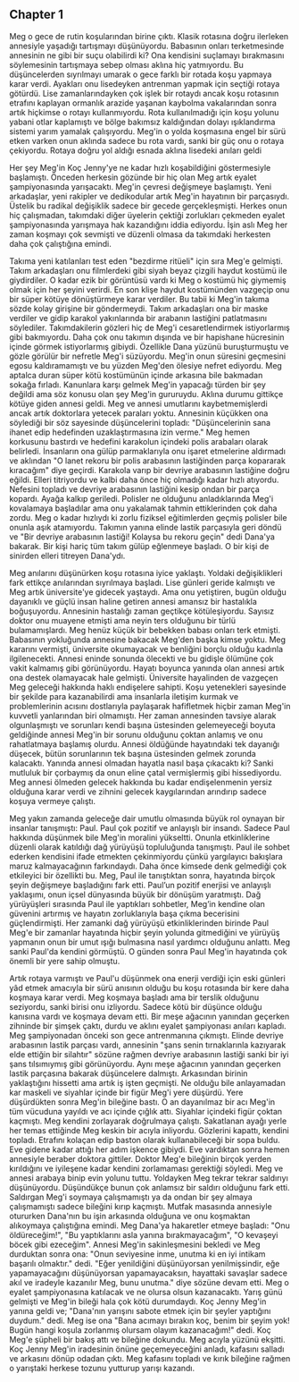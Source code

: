 ## Chapter 1

Meg o gece de rutin koşularından birine çıktı. Klasik rotasına doğru ilerleken annesiyle yaşadığı tartışmayı düşünüyordu. Babasının onları terketmesinde annesinin ne gibi bir
suçu olabilirdi ki? Ona kendisini suçlamayı bırakmasını söylemesinin tartışmaya sebep olması aklına hiç yatmıyordu. Bu düşüncelerden sıyrılmayı umarak o gece farklı bir rotada koşu yapmaya karar verdi. Ayakları onu lisedeyken antrenman yapmak için seçtiği rotaya götürdü. Lise zamanlarındayken çok işlek bir rotaydı ancak koşu rotasının etrafını kaplayan ormanlık arazide yaşanan kaybolma vakalarından sonra artık hiçkimse o rotayı kullanmıyordu. Rota kullanılmadığı için koşu yolunu yabani otlar kaplamıştı ve bölge bakımsız kaldığından dolayı ışıklandırma sistemi yarım yamalak çalışıyordu. Meg'in o yolda koşmasına engel bir sürü etken varken onun aklında sadece bu rota vardı, sanki bir güç onu o rotaya çekiyordu. Rotaya doğru yol aldığı esnada aklına lisedeki anıları geldi

Her şey Meg'in Koç Jenny'ye ne kadar hızlı koşabildiğini göstermesiyle başlamıştı. Önceden herkesin gözünde bir hiç olan Meg artık eyalet şampiyonasında yarışacaktı. Meg'in çevresi değişmeye başlamıştı. Yeni arkadaşlar, yeni rakipler ve dedikodular artık Meg'in hayatının bir parçasıydı. Üstelik bu radikal değişiklik sadece bir gecede gerçekleşmişti. Herkes onun hiç çalışmadan, takımdaki diğer üyelerin çektiği zorlukları çekmeden eyalet şampiyonasında yarışmaya hak kazandığını iddia ediyordu. İşin aslı Meg her zaman koşmayı çok sevmişti ve düzenli olmasa da takımdaki herkesten daha çok çalıştığına emindi.

Takıma yeni katılanları test eden "bezdirme ritüeli" için sıra Meg'e gelmişti. Takım arkadaşları onu filmlerdeki gibi siyah beyaz çizgili haydut kostümü ile giydirdiler. O kadar ezik bir görüntüsü vardı ki Meg o kostümü hiç giymemiş olmak için her şeyini verirdi. En son klişe haydut kostümünden vazgeçip onu bir süper kötüye dönüştürmeye karar verdiler. Bu tabii ki Meg'in takıma sözde kolay girişine bir göndermeydi. Takım arkadaşları ona bir maske verdiler ve gidip karakol yakınlarında bir arabanın lastiğini patlatmasını söylediler. Takımdakilerin gözleri hiç de Meg'i cesaretlendirmek istiyorlarmış gibi bakmıyordu. Daha çok onu takımın dışında ve bir hapishane hücresinin içinde görmek istiyorlarmış gibiydi. Özellikle Dana yüzünü buruşturmuştu ve gözle görülür bir nefretle Meg'i süzüyordu. Meg'in onun süresini geçmesini egosu kaldıramamıştı ve bu yüzden Meg'den ölesiye nefret ediyordu. Meg aptalca duran süper kötü kostümünün içinde arkasına bile bakmadan sokağa fırladı. Kanunlara karşı gelmek Meg'in yapacağı türden bir şey değildi ama söz konusu olan şey Meg'in gururuydu. Aklına durumu gittikçe kötüye giden annesi geldi. Meg ve annesi umutlarını kaybetmemişlerdi ancak artık doktorlara yetecek paraları yoktu. Annesinin küçükken ona söylediği bir söz sayesinde düşüncelerini topladı: "Düşüncelerinin sana ihanet edip hedefinden uzaklaştırmasına izin verme." Meg hemen korkusunu bastırdı ve hedefini karakolun içindeki polis arabaları olarak belirledi. İnsanların ona gülüp parmaklarıyla onu işaret etmelerine aldırmadı ve aklından "O lanet rekoru bir polis arabasının lastiğinden parça kopararak kıracağım" diye geçirdi. Karakola varıp bir devriye arabasının lastiğine doğru eğildi. Elleri titriyordu ve kalbi daha önce hiç olmadığı kadar hızlı atıyordu. Nefesini topladı ve devriye arabasının lastiğini kesip ondan bir parça kopardı. Ayağa kalkıp geriledi. Polisler ne olduğunu anladıklarında Meg'i kovalamaya başladılar ama onu yakalamak tahmin ettiklerinden çok daha zordu. Meg o kadar hızlıydı ki zorlu fiziksel eğitimlerden geçmiş polisler bile onunla aşık atamıyordu. Takımın yanına elinde lastik parçasıyla geri döndü ve "Bir devriye arabasının lastiği! Kolaysa bu rekoru geçin" dedi Dana'ya bakarak. Bir kişi hariç tüm takım gülüp eğlenmeye başladı. O bir kişi de sinirden elleri titreyen Dana'ydı. 

Meg anılarını düşünürken koşu rotasına iyice yaklaştı. Yoldaki değişiklikleri fark ettikçe anılarından sıyrılmaya başladı. Lise günleri geride kalmıştı ve Meg artık üniversite'ye gidecek yaştaydı. Ama onu yetiştiren, bugün olduğu dayanıklı ve güçlü insan haline getiren annesi amansız bir hastalıkla boğuşuyordu. Annesinin hastalığı zaman geçtikçe kötüleşiyordu. Sayısız doktor onu muayene etmişti ama neyin ters olduğunu bir türlü bulamamışlardı. Meg henüz küçük bir bebekken babası onları terk etmişti. Babasının yokluğunda annesine bakacak Meg'den başka kimse yoktu. Meg kararını vermişti, üniversite okumayacak ve benliğini borçlu olduğu kadınla ilgilenecekti. Annesi eninde sonunda ölecekti ve bu gidişle ölümüne çok vakit kalmamış gibi görünüyordu. Hayatı boyunca yanında olan annesi artık ona destek olamayacak hale gelmişti. Üniversite hayalinden de vazgeçen Meg geleceği hakkında haklı endişelere sahipti. Koşu yetenekleri sayesinde bir şekilde para kazanabilirdi ama insanlarla iletişim kurmak ve problemlerinin acısını dostlarıyla paylaşarak hafifletmek hiçbir zaman Meg'in kuvvetli yanlarından biri olmamıştı. Her zaman annesinden tavsiye alarak olgunlaşmıştı ve sorunları kendi başına üstesinden gelemeyeceği boyuta geldiğinde annesi Meg'in bir sorunu olduğunu çoktan anlamış ve onu rahatlatmaya başlamış olurdu. Annesi öldüğünde hayatındaki tek dayanığı düşecek, bütün sorunlarının tek başına üstesinden gelmek zorunda kalacaktı. Yanında annesi olmadan hayatla nasıl başa çıkacaktı ki? Sanki mutluluk bir çorbaymış da onun eline çatal vermişlermiş gibi hissediyordu. Meg annesi ölmeden gelecek hakkında bu kadar endişelenmenin yersiz olduğuna karar verdi ve zihnini gelecek kaygılarından arındırıp sadece koşuya vermeye çalıştı.

Meg yakın zamanda geleceğe dair umutlu olmasında büyük rol oynayan bir insanlar tanışmıştı: Paul. Paul çok pozitif ve anlayışlı bir insandı. Sadece Paul hakkında düşünmek bile Meg'in moralini yükseltti. Onunla etkinliklerine düzenli olarak katıldığı dağ yürüyüşü topluluğunda tanışmıştı. Paul ile sohbet ederken kendisini ifade etmekten çekinmiyordu çünkü yargılayıcı bakışlara maruz kalmayacağının farkındaydı. Daha önce kimsede denk gelmediği çok etkileyici bir özellikti bu. Meg, Paul ile tanıştıktan sonra, hayatında birçok şeyin değişmeye başladığını fark etti. Paul’un pozitif enerjisi ve anlayışlı yaklaşımı, onun içsel dünyasında büyük bir dönüşüm yaratmıştı. Dağ yürüyüşleri sırasında Paul ile yaptıkları sohbetler, Meg’in kendine olan güvenini artırmış ve hayatın zorluklarıyla başa çıkma becerisini güçlendirmişti. Her zamanki dağ yürüyüşü etkinliklerinden birinde Paul Meg'e bir zamanlar hayatında hiçbir şeyin yolunda gitmediğini ve yürüyüş yapmanın onun bir umut ışığı bulmasına nasıl yardımcı olduğunu anlattı. Meg sanki Paul'da kendini görmüştü. O günden sonra Paul Meg'in hayatında çok önemli bir yere sahip olmuştu.

Artık rotaya varmıştı ve Paul'u düşünmek ona enerji verdiği için eski günleri yâd etmek amacıyla bir sürü anısının olduğu bu koşu rotasında bir kere daha koşmaya karar verdi. Meg koşmaya başladı ama bir terslik olduğunu seziyordu, sanki birisi onu izliyordu. Sadece kötü bir düşünce olduğu kanısına vardı ve koşmaya devam etti. Bir meşe ağacının yanından geçerken zihninde bir şimşek çaktı, durdu ve aklını eyalet şampiyonası anıları kapladı. Meg şampiyonadan önceki son gece antrenmanına çıkmıştı. Elinde devriye arabasının lastik parçası vardı, annesinin "şans senin tırnaklarınla kazıyarak elde ettiğin bir silahtır" sözüne rağmen devriye arabasının lastiği sanki bir iyi şans tılsımıymış gibi görünüyordu. Aynı meşe ağacının yanından geçerken lastik parçasına bakarak düşüncelere dalmıştı. Arkasından birinin yaklaştığını hissetti ama artık iş işten geçmişti. Ne olduğu bile anlayamadan kar maskeli ve siyahlar içinde bir figür Meg'i yere düşürdü. Yere düşürdükten sonra Meg'in bileğine bastı. O an dayanılmaz bir acı Meg'in tüm vücuduna yayıldı ve acı içinde çığlık attı. Siyahlar içindeki figür çoktan kaçmıştı. Meg kendini zorlayarak doğrulmaya çalıştı. Sakatlanan ayağı yerle her temas ettiğinde Meg keskin bir acıyla inliyordu. Gözlerini kapattı, kendini topladı. Etrafını kolaçan edip baston olarak kullanabileceği bir sopa buldu. Eve gidene kadar attığı her adım işkence gibiydi. Eve vardıktan sonra hemen annesiyle beraber doktora gittiler. Doktor Meg'e bileğinin birçok yerden kırıldığını ve iyileşene kadar kendini zorlamaması gerektiği söyledi. Meg ve annesi arabaya binip evin yolunu tuttu. Yoldayken Meg tekrar tekrar saldırıyı düşünüyordu. Düşündükçe bunun çok anlamsız bir saldırı olduğunu fark etti. Saldırgan Meg'i soymaya çalışmamıştı ya da ondan bir şey almaya çalışmamıştı sadece bileğini kırıp kaçmıştı. Mutfak masasında annesiyle otururken Dana'nın bu işin arkasında olduğuna ve onu koşmaktan alıkoymaya çalıştığına emindi. Meg Dana'ya hakaretler etmeye başladı: "Onu öldüreceğim!", "Bu yaptıklarını asla yanına bırakmayacağım", "O kevaşeyi böcek gibi ezeceğim". Annesi Meg'in sakinleşmesini bekledi ve Meg durduktan sonra ona: "Onun seviyesine inme, unutma ki en iyi intikam başarılı olmaktır." dedi. "Eğer yenildiğini düşünüyorsan yenilmişsindir, eğe yapamayacağını düşünüyorsan yapamayacaksın, hayattaki savaşlar sadece akıl ve iradeyle kazanılır Meg, bunu unutma." diye sözüne devam etti. Meg o eyalet şampiyonasına katılacak ve ne olursa olsun kazanacaktı. Yarış günü gelmişti ve Meg'in bileği hala çok kötü durumdaydı. Koç Jenny Meg'in yanına geldi ve; "Dana'nın yarışını sabote etmek için bir şeyler yaptığını duydum." dedi. Meg ise ona "Bana acımayı bırakın koç, benim bir şeyim yok! Bugün hangi koşula zorlanmış olursam olayım kazanacağım!" dedi. Koç Meg'e şüpheli bir bakış attı ve bileğine dokundu. Meg acıyla yüzünü ekşitti. Koç Jenny Meg'in iradesinin önüne geçemeyeceğini anladı, kafasını salladı ve arkasını dönüp odadan çıktı. 
Meg kafasını topladı ve kırık bileğine rağmen o yarıştaki herkese tozunu yutturup yarışı kazandı.